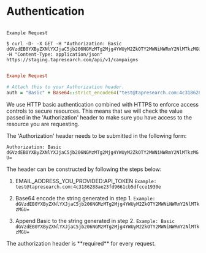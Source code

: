 # Authentication

```shell

Example Request

$ curl -D- -X GET -H "Authorization: Basic dGVzdEB0YXByZXNlYXJjaC5jb206NGMzMTg2Mjg4YWUyM2ZkOTY2MWNiNWRmY2NlMTkzMGU="
-H "Content-Type: application/json" https://staging.tapresearch.com/api/v1/campaigns

```

```ruby

Example Request

# Attach this to your Authorization header.
auth = "Basic" + Base64::strict_encode64("test@tapresearch.com:4c3186288ae23fd9661cb5dfcce1930e")


```

We use HTTP basic authentication combined with HTTPS to enforce access controls to secure resources. This means that we will check
the value passed in the 'Authorization' header to make sure you have access to the resource you are requesting.

The 'Authorization' header needs to be submitted in the following form:

`Authorization: Basic dGVzdEB0YXByZXNlYXJjaC5jb206NGMzMTg2Mjg4YWUyM2ZkOTY2MWNiNWRmY2NlMTkzMGU=`

The header can be constructed by following the steps below:

1. EMAIL_ADDRESS_YOU_PROVIDED:API_TOKEN
`Example: test@tapresearch.com:4c3186288ae23fd9661cb5dfcce1930e`

2. Base64 encode the string generated in step 1.
`Example: dGVzdEB0YXByZXNlYXJjaC5jb206NGMzMTg2Mjg4YWUyM2ZkOTY2MWNiNWRmY2NlMTkzMGU=`

3. Append Basic to the string generated in step 2.
`Example: Basic dGVzdEB0YXByZXNlYXJjaC5jb206NGMzMTg2Mjg4YWUyM2ZkOTY2MWNiNWRmY2NlMTkzMGU=`

<aside class="info">
The authorization header is **required** for every request.
</aside>